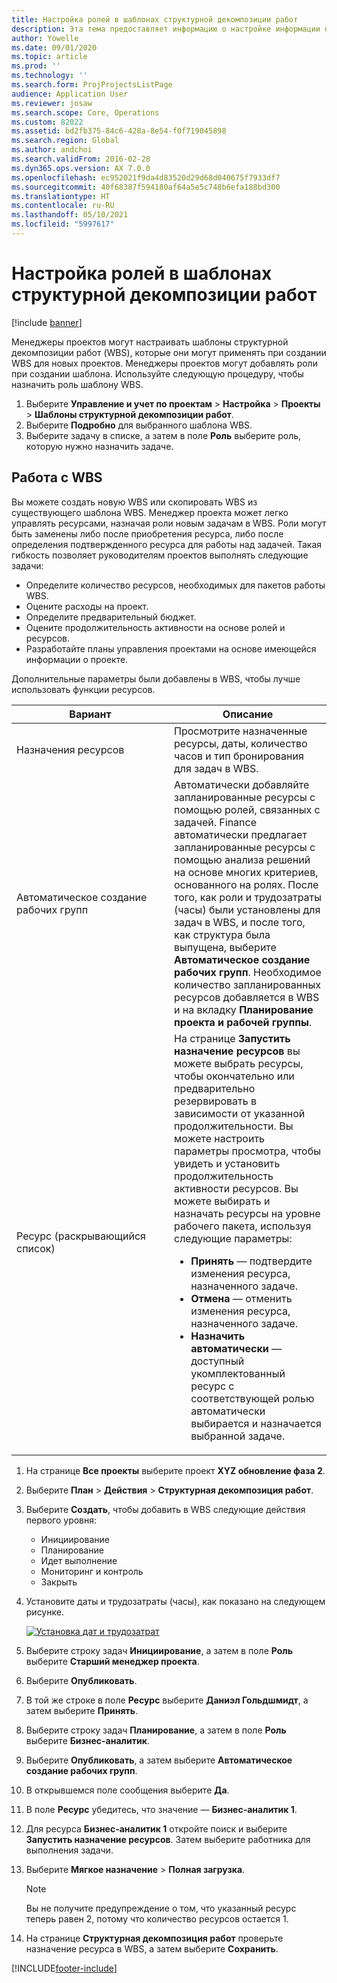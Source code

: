 ```yaml
---
title: Настройка ролей в шаблонах структурной декомпозиции работ
description: Эта тема предоставляет информацию о настройке информации о ролях в шаблонах структурной декомпозиции работ.
author: Yowelle
ms.date: 09/01/2020
ms.topic: article
ms.prod: ''
ms.technology: ''
ms.search.form: ProjProjectsListPage
audience: Application User
ms.reviewer: josaw
ms.search.scope: Core, Operations
ms.custom: 82022
ms.assetid: bd2fb375-84c6-428a-8e54-f0f719045898
ms.search.region: Global
ms.author: andchoi
ms.search.validFrom: 2016-02-28
ms.dyn365.ops.version: AX 7.0.0
ms.openlocfilehash: ec952021f9da4d83520d29d68d040675f7933df7
ms.sourcegitcommit: 40f68387f594180af64a5e5c748b6efa188bd300
ms.translationtype: HT
ms.contentlocale: ru-RU
ms.lasthandoff: 05/10/2021
ms.locfileid: "5997617"
---
```

# <a name="set-up-roles-on-work-breakdown-structure-templates"></a>Настройка ролей в шаблонах структурной декомпозиции работ

[!include [banner](../includes/banner.md)]

Менеджеры проектов могут настраивать шаблоны структурной декомпозиции работ (WBS), которые они могут применять при создании WBS для новых проектов. Менеджеры проектов могут добавлять роли при создании шаблона. Используйте следующую процедуру, чтобы назначить роль шаблону WBS.

1. Выберите **Управление и учет по проектам** > **Настройка** > **Проекты** > **Шаблоны структурной декомпозиции работ**.
2. Выберите **Подробно** для выбранного шаблона WBS.
3. Выберите задачу в списке, а затем в поле **Роль** выберите роль, которую нужно назначить задаче.

## <a name="work-with-a-wbs"></a>Работа с WBS

Вы можете создать новую WBS или скопировать WBS из существующего шаблона WBS. Менеджер проекта может легко управлять ресурсами, назначая роли новым задачам в WBS. Роли могут быть заменены либо после приобретения ресурса, либо после определения подтвержденного ресурса для работы над задачей. Такая гибкость позволяет руководителям проектов выполнять следующие задачи:

- Определите количество ресурсов, необходимых для пакетов работы WBS.
- Оцените расходы на проект.
- Определите предварительный бюджет.
- Оцените продолжительность активности на основе ролей и ресурсов.
- Разработайте планы управления проектами на основе имеющейся информации о проекте.

Дополнительные параметры были добавлены в WBS, чтобы лучше использовать функции ресурсов.

<table>
<colgroup>
<col width="50%" />
<col width="50%" />
</colgroup>
<thead>
<tr class="header">
<th>Вариант</th>
<th>Описание</th>
</tr>
</thead>
<tbody>
<tr class="odd">
<td>Назначения ресурсов</td>
<td>Просмотрите назначенные ресурсы, даты, количество часов и тип бронирования для задач в WBS.</td>
</tr>
<tr class="even">
<td>Автоматическое создание рабочих групп</td>
<td>Автоматически добавляйте запланированные ресурсы с помощью ролей, связанных с задачей. Finance автоматически предлагает запланированные ресурсы с помощью анализа решений на основе многих критериев, основанного на ролях. После того, как роли и трудозатраты (часы) были установлены для задач в WBS, и после того, как структура была выпущена, выберите <strong>Автоматическое создание рабочих групп</strong>. Необходимое количество запланированных ресурсов добавляется в WBS и на вкладку <strong>Планирование проекта и рабочей группы</strong>.</td>
</tr>
<tr class="odd">
<td>Ресурс (раскрывающийся список)</td>
<td>На странице <strong>Запустить назначение ресурсов</strong> вы можете выбрать ресурсы, чтобы окончательно или предварительно резервировать в зависимости от указанной продолжительности. Вы можете настроить параметры просмотра, чтобы увидеть и установить продолжительность активности ресурсов. Вы можете выбирать и назначать ресурсы на уровне рабочего пакета, используя следующие параметры:
<ul>
<li><strong>Принять</strong> — подтвердите изменения ресурса, назначенного задаче.</li>
<li><strong>Отмена</strong> — отменить изменения ресурса, назначенного задаче.</li>
<li><strong>Назначить автоматически</strong> — доступный укомплектованный ресурс с соответствующей ролью автоматически выбирается и назначается выбранной задаче.</li>
</ul></td>
</tr>
</tbody>
</table>

1. На странице **Все проекты** выберите проект **XYZ обновление фаза 2**.
2. Выберите **План** > **Действия** > **Структурная декомпозиция работ**.
3. Выберите **Создать**, чтобы добавить в WBS следующие действия первого уровня:

    - Инициирование
    - Планирование
    - Идет выполнение
    - Мониторинг и контроль
    - Закрыть

4. Установите даты и трудозатраты (часы), как показано на следующем рисунке.

    [![Установка дат и трудозатрат](./media/projectresourcing10.jpg)](./media/projectresourcing10.jpg)

5. Выберите строку задач **Инициирование**, а затем в поле **Роль** выберите **Старший менеджер проекта**.
6. Выберите **Опубликовать**.
7. В той же строке в поле **Ресурс** выберите **Даниэл Гольдшмидт**, а затем выберите **Принять**.
8. Выберите строку задач **Планирование**, а затем в поле **Роль** выберите **Бизнес-аналитик**.
9. Выберите **Опубликовать**, а затем выберите **Автоматическое создание рабочих групп**.
10. В открывшемся поле сообщения выберите **Да**.
11. В поле **Ресурс** убедитесь, что значение — **Бизнес-аналитик 1**.
12. Для ресурса **Бизнес-аналитик 1** откройте поиск и выберите **Запустить назначение ресурсов**. Затем выберите работника для выполнения задачи.
13. Выберите **Мягкое назначение** &gt; **Полная загрузка**.

    > [!NOTE] 
    > Вы не получите предупреждение о том, что указанный ресурс теперь равен 2, потому что количество ресурсов остается 1.

14. На странице **Структурная декомпозиция работ** проверьте назначение ресурса в WBS, а затем выберите **Сохранить**.


[!INCLUDE[footer-include](../includes/footer-banner.md)]